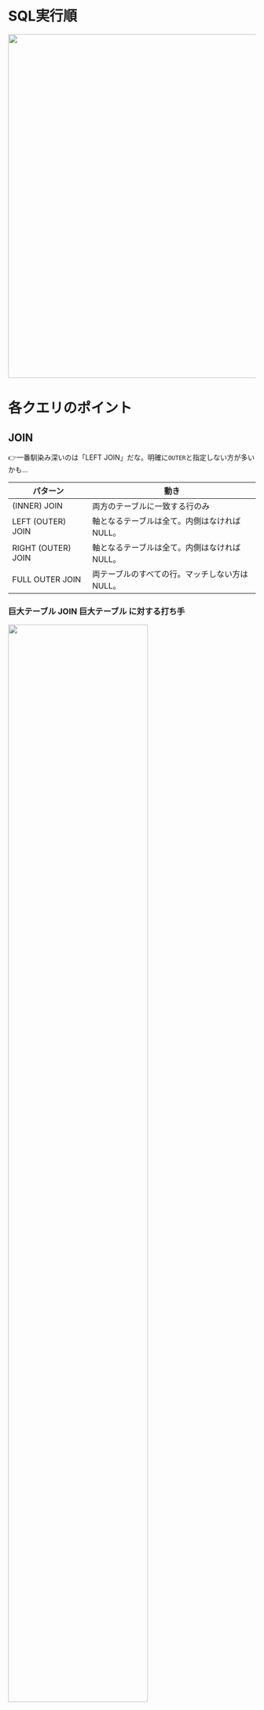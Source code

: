 # SQL実行順
<img src="https://github.com/daisuketakakuwa/learning-stack/assets/66095465/095a8c16-1f62-4290-be48-ef10cea5da49" width="700px" />

# 各クエリのポイント
## JOIN
👉一番馴染み深いのは「LEFT JOIN」だな。明確に`OUTER`と指定しない方が多いかも...

|パターン|動き|
|----|----|
|(INNER) JOIN|両方のテーブルに一致する行のみ|
|LEFT (OUTER) JOIN|軸となるテーブルは全て。内側はなければNULL。|
|RIGHT (OUTER) JOIN|軸となるテーブルは全て。内側はなければNULL。|
|FULL OUTER JOIN|両テーブルのすべての行。マッチしない方はNULL。|

### 巨大テーブル JOIN 巨大テーブル に対する打ち手
<img src="https://github.com/daisuketakakuwa/learning-stack/assets/66095465/7083dd68-f425-4909-a741-7e83d02726f2" width="75%" />

**主役級のテーブルたちのレコード件数が膨大になりがち＆主役級のテーブルたちがいたるところで毎回のようにJOINされるのもありがち。**<br/>
　↓<br/>
データ鮮度＝リアルタイムで更新されるものであれば、都度クエリを発行するときにJOINする必要あり。<br/>
データ鮮度＝1日1回バッチ更新されるものであれば、👉先にJOINしておいたテーブルを用意すればOK。

### ３つのJOINアルゴリズム
JOIN時にどうインデックスが使われるか、いつディスクI/Oが発生するかを理解するには、JOINのアルゴリズムを理解する必要がある。<br/>
　↓<br/>
JOINのアルゴリズムは主に３つ（🔴MySQLはNestのみ採用🔵）。※どれを使うは都度クエリオプティマイザが決める。<br/>
1. ネストループ結合（テーブルサイズが小さい場合 or 内側の結合キーにインデックスがある場合）
2. ハッシュ結合（結合キーにインデックス無、AかBのテーブルサイズ小でハッシュマップが収まる十分なメモリ容量あり）
3. ソートマージ結合（結合キーがソートされている場合 or ソート効率化のためにインデックスがある場合）

#### ハッシュ結合（Hash JOIN）
<img src="https://github.com/user-attachments/assets/c29f5baa-a089-4a59-b385-c9d91a86d331" width="75%" />

- `A JOIN B`の場合、AとBどちらも軸となれるので、**小さい方のテーブルでハッシュテーブルとする。**
   - 👉メモリ上で管理するハッシュテーブルは、小さい方がメモリ上に収めやすい＝高速。
   - 👉検索対象のハッシュテーブルが小さい方が、ハッシュ構造の探索効率が高く衝突も少ない。
   - 🔴そもそもA,B両方でかすぎたら、別のJOIN手法の検討が必要かも！！！
- `A LEFT JOIN B`のとき、**軸となるAは「外側」である。Bは「内側」であり「ハッシュテーブル」である。**
   - Bのハッシュテーブルは、Bの結合キー(1,2,3,4,5...)を１つ１つハッシュ化して `Map<1,1のハッシュ値>`を作る。
   - さて、Aのレコード1にマッチするやつを、Bの先頭のレコードから順番に見ていくか....だとフルスキャンになってしまう。
   - ので、作成したハッシュマップで `hashMap.get("Aの結合キー")` でマッチするBレコードを計算量(1)で特定する👍
- ✅RIGHTかJOIN決まってない`A JOIN B`の場合、
　
#### ネストループ結合（Nested Loop JOIN）
`A JOIN B`とするとき、Aのレコード1つ1つに対して「合致するテーブルBのレコードを探す」をやってく。これをプログラムに起こすと、以下のように**A(外部表)がB(内部表)をネストする形**でプログラムが組まれる。
```js
for (val extRecord : テーブルAのレコード群) {
   for (val intRecord: テーブルBのレコード群) {
      // ✅内部表(テーブルB)の結合キーにインデックスがあると嬉しい！！！✅
      // Aレコードの結合キーとマッチするBレコードを探す
   }
}
```

#### ソートマージ結合（Sort Merge JOIN）
- `A JOIN B`のとき、まずAとBをそれぞれ結合キーでソートする【Sort Phase】
  - 👉**ソート用のインデックスがあればインデックスだけメモリ上に載せればOK。**
  - 👉そうでなければ全ページファイルを読み込む必要があるので、**結合キーにインデックスがあることが重要。**
- そこから並行処理で結合キーがマッチするものを探していく【Merge Phase】

![Merge-Join-1](https://github.com/user-attachments/assets/8e164eee-8996-46a7-9f4a-38d51fe1a8c8)
[参考](https://bertwagner.com/posts/visualizing-merge-join-internals-and-understanding-their-implications/)

## WHERE（AND検索はINDEXとの相性が👍 OR検索は👎）
### AND検索はIndexとの相性がいい！
- AND検索は、条件A(1000万→1万) 条件B(1万→100) のように **前の絞込結果を絞り込む**形。<br>
  最初の絞込でINDEXを利用してパフォーマンスをあげる...という形をとれるので**AND検索とINDEXの相性がよい。**<br>
    <img src="https://github.com/user-attachments/assets/95e1c21a-afa7-4ce4-8c98-ba53e6d8998a" width="50%" />

### OR検索はIndexとの相性が悪い...
- OR検索は、条件A(1000万→20万) 条件B(1000万→10万) のように **各条件の絞込結果が独立している**形なので、
  **OR検索は通常テーブルフルスキャンの形をとる**。そのため**OR検索とINDEXの相性はよくはない。**<br>
    <img src="https://github.com/user-attachments/assets/7e2d758f-b265-4e77-a89e-123c29d31caf" width="50%" />
- MySQLの[インデックスマージ](https://dev.mysql.com/doc/refman/8.0/ja/index-merge-optimization.html)では、条件A OR 条件B で両方にIndexがある場合にフルスキャンではなくIndexを利用する形で最適化してくれることもある。
- 各条件を個別で検索＆UNION DISTINCTを使うことで、各条件に対してINDEXを適用できるようにするテクニックも１つの手段。<br>
    ※全項目に対してINDEXを作成するのは現実的ではないので、局所的に利用できるテクニックであろう。<br>
    <img src="https://github.com/daisuketakakuwa/learning-stack/assets/66095465/4a407e61-f63a-4f03-a772-035c46365836" width="50%" />

### Index のCardinalityについて
- Cardinalityは**高い方がいい**.
- Cardinalityが高いというのは「値のバリデーションが多い」もの。IDや日時系は代表例。
- Cardinalityが低いものはINDEXを作っても効果があまりないので、高いものだけ作成する。

## GROUP BY / HAVING
1. GROUP BY使う -> 集計単位となる項目（部署）はGROUP BYに指定＆SELECT句の先頭に記載。
2. 集計結果で絞込みたい -> たとえば部署に所属する合計人数(SUM関数)の結果をWHERE句に入れる...のような---> HAVING句に入れる。 
3. 集計結果以外の要素でも絞込みたい -> WHEREを使う。
<img src="https://github.com/daisuketakakuwa/learning-stack/assets/66095465/e8f8a6a9-436a-40d3-9f2c-bc2e6e8ddd89" width="70%" />

## ORDER BY
- ソートの動きとして主に２つある。<br>
  ① メモリ上でソート処理が完結する。<br>
  ② メモリ上でソートした結果を、一時的にメモリ外のファイルへ書き出す【**filesort**】<br>

- ソート対象が多くソート結果がsort buffer(ソート用に確保されたメモリ領域)を超えるデータ量になる場合、②の動きになる。<br>
  ①と比較すると②はディスクI/Oが発生するため遅延が発生する可能性がある。

- INDEX利用有無 -> TBD

参考<br>
- [MySQL 8.0 リファレンスマニュアル｜ORDER BYの最適化](https://dev.mysql.com/doc/refman/8.0/ja/order-by-optimization.html)
- [なぜ mysql の using temporary; using filesort が遅いのか](http://t100life.blog121.fc2.com/blog-entry-204.html)
- [MySQLのfilesortは何ソートで行われているのか](https://blog.shibayu36.org/entry/2017/04/12/193000)
